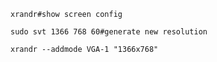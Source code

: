     xrandr#show screen config

    sudo svt 1366 768 60#generate new resolution

    xrandr --addmode VGA-1 "1366x768"




